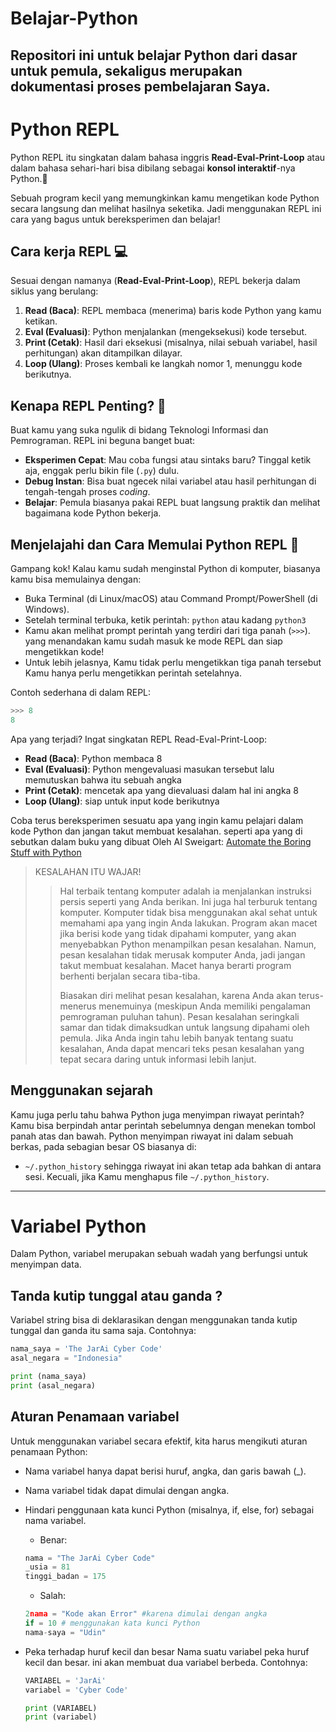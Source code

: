 # Belajar-Python
Repositori ini untuk belajar Python dari dasar untuk pemula,
sekaligus merupakan dokumentasi proses pembelajaran Saya.
---

# Python REPL
Python REPL itu singkatan dalam bahasa inggris **Read-Eval-Print-Loop**
atau dalam bahasa sehari-hari bisa dibilang sebagai **konsol interaktif**-nya Python.🐍

Sebuah program kecil yang memungkinkan kamu mengetikan kode Python
secara langsung dan melihat hasilnya seketika.
Jadi menggunakan REPL ini cara yang bagus untuk bereksperimen dan belajar!

## Cara kerja REPL 💻
Sesuai dengan namanya (**Read-Eval-Print-Loop**), REPL bekerja dalam siklus yang berulang:
1. **Read (Baca)**: REPL membaca (menerima) baris kode Python yang kamu ketikan.
2. **Eval (Evaluasi)**: Python menjalankan (mengeksekusi) kode tersebut.
3. **Print (Cetak)**: Hasil dari eksekusi (misalnya, nilai sebuah variabel,
hasil perhitungan) akan ditampilkan dilayar.
4. **Loop (Ulang)**: Proses kembali ke langkah nomor 1, menunggu kode berikutnya.

## Kenapa REPL Penting? 🤔
Buat kamu yang suka ngulik di bidang Teknologi Informasi dan Pemrograman.
REPL ini beguna banget buat:
+ **Eksperimen Cepat**: Mau coba fungsi atau sintaks baru? Tinggal ketik aja,
enggak perlu bikin file (`.py`) dulu.
+ **Debug Instan**: Bisa buat ngecek nilai variabel atau hasil perhitungan 
di tengah-tengah proses _coding_.
+ **Belajar**: Pemula biasanya pakai REPL
buat langsung praktik dan melihat bagaimana kode Python bekerja.

## Menjelajahi dan Cara Memulai Python REPL 🚀
Gampang kok! Kalau kamu sudah menginstal Python di komputer,
biasanya kamu bisa memulainya dengan:

+ Buka Terminal (di Linux/macOS) atau Command Prompt/PowerShell (di Windows).
+ Setelah terminal terbuka, ketik perintah: `python` atau kadang `python3`
+ Kamu akan melihat prompt perintah yang terdiri dari tiga panah (`>>>`).
yang menandakan kamu sudah masuk ke mode REPL dan siap mengetikkan kode!
+ Untuk lebih jelasnya, Kamu tidak perlu mengetikkan tiga panah tersebut
Kamu hanya perlu mengetikkan perintah setelahnya.

Contoh sederhana di dalam REPL:
```python
>>> 8
8
```
Apa yang terjadi? Ingat singkatan REPL Read-Eval-Print-Loop:
+ **Read (Baca)**: Python membaca 8
+ **Eval (Evaluasi)**: Python mengevaluasi masukan tersebut
lalu memutuskan bahwa itu sebuah angka
+ **Print (Cetak)**: mencetak apa yang dievaluasi dalam hal ini angka 8
+ **Loop (Ulang)**: siap untuk input kode berikutnya

Coba terus bereksperimen sesuatu apa yang ingin kamu pelajari dalam kode Python
dan jangan takut membuat kesalahan.
seperti apa yang di sebutkan dalam buku yang dibuat Oleh AI Sweigart:
[Automate the Boring Stuff with Python](https://automatetheboringstuff.com/3e/chapter1.html)
> KESALAHAN ITU WAJAR!
>> Hal terbaik tentang komputer adalah ia menjalankan instruksi persis seperti yang Anda berikan.
>> Ini juga hal terburuk tentang komputer.
>> Komputer tidak bisa menggunakan akal sehat untuk memahami apa yang ingin Anda lakukan.
>> Program akan macet jika berisi kode yang tidak dipahami komputer,
>> yang akan menyebabkan Python menampilkan pesan kesalahan.
>> Namun, pesan kesalahan tidak merusak komputer Anda, jadi jangan takut membuat kesalahan.
>> Macet hanya berarti program berhenti berjalan secara tiba-tiba.
>> 
>> Biasakan diri melihat pesan kesalahan, karena Anda akan terus-menerus menemuinya 
>> (meskipun Anda memiliki pengalaman pemrograman puluhan tahun).
>> Pesan kesalahan seringkali samar dan tidak dimaksudkan untuk langsung dipahami oleh pemula.
>> Jika Anda ingin tahu lebih banyak tentang suatu kesalahan,
>> Anda dapat mencari teks pesan kesalahan yang tepat secara daring untuk informasi lebih lanjut. 

## Menggunakan sejarah
Kamu juga perlu tahu bahwa Python juga menyimpan riwayat perintah?
Kamu bisa berpindah antar perintah sebelumnya dengan menekan tombol panah atas dan bawah.
Python menyimpan riwayat ini dalam sebuah berkas, pada sebagian besar OS biasanya di:
+ `~/.python_history`
sehingga riwayat ini akan tetap ada bahkan di antara sesi.
Kecuali, jika Kamu menghapus file `~/.python_history`.

---

# Variabel Python
Dalam Python, variabel merupakan sebuah wadah yang berfungsi untuk menyimpan data.

## Tanda kutip tunggal atau ganda ?
Variabel string bisa di deklarasikan dengan menggunakan
tanda kutip tunggal dan ganda itu sama saja. Contohnya:
```python
nama_saya = 'The JarAi Cyber Code'
asal_negara = "Indonesia"

print (nama_saya)
print (asal_negara)
```
## Aturan Penamaan variabel
Untuk menggunakan variabel secara efektif, kita harus mengikuti aturan penamaan Python:
+ Nama variabel hanya dapat berisi huruf, angka, dan garis bawah (_).
+ Nama variabel tidak dapat dimulai dengan angka.
+ Hindari penggunaan kata kunci Python (misalnya, if, else, for) sebagai nama variabel.
    + Benar:
    ```python
    nama = "The JarAi Cyber Code"
    _usia = 81
    tinggi_badan = 175
    ```
    + Salah:
    ```python
    2nama = "Kode akan Error" #karena dimulai dengan angka
    if = 10 # menggunakan kata kunci Python
    nama-saya = "Udin" 
    ```

+ Peka terhadap huruf kecil dan besar
Nama suatu variabel peka huruf kecil dan besar.
ini akan membuat dua variabel berbeda. Contohnya:
    ```python
    VARIABEL = 'JarAi'
    variabel = 'Cyber Code'

    print (VARIABEL)
    print (variabel)
    ```
